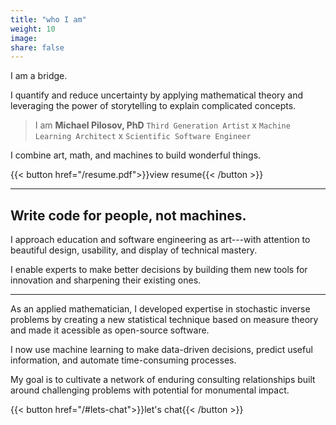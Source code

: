 ```yaml
---
title: "who I am"
weight: 10
image:
share: false
---
```


I am a bridge. 

I quantify and reduce uncertainty by applying mathematical theory and leveraging the power of storytelling to explain complicated concepts.


> I am **Michael Pilosov, PhD**
`Third Generation Artist` x `Machine Learning Architect` x `Scientific Software Engineer`


I combine art, math, and machines to build wonderful things.

{{< button href="/resume.pdf">}}view resume{{< /button >}}

-----

## Write code for people, not machines.

I approach education and software engineering as art---with attention to beautiful design, usability, and display of technical mastery.

I enable experts to make better decisions by building them new tools for innovation and sharpening their existing ones.

-----


As an applied mathematician, I developed expertise in stochastic inverse problems by creating a new statistical technique based on measure theory and made it acessible as open-source software.

I now use machine learning to make data-driven decisions, predict useful information, and automate time-consuming processes.


My goal is to cultivate a network of enduring consulting relationships built around challenging problems with potential for monumental impact.

{{< button href="/#lets-chat">}}let's chat{{< /button >}}
<br>

